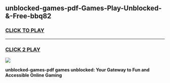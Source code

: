 
## unblocked-games-pdf-Games-Play-Unblocked-&-Free-bbq82
<h3>
<a href="https://premium76.site?title=unblocked-games-pdf&ref=24A">CLICK TO PLAY</a></h3>
<hr>

<h3>
<a href="https://premium76.site?title=unblocked-games-pdf&ref=24A">CLICK 2 PLAY</a>
  
</h3>

<a href="https://premium76.site?title=unblocked-games-pdf&ref=24A"><img src="https://clearcache.store/games.png"></a>


**unblocked-games-pdf games unblocked: Your Gateway to Fun and Accessible Online Gaming**
